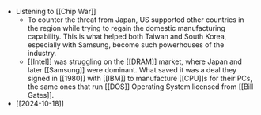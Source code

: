 - Listening to [[Chip War]]
	- To counter the threat from Japan, US supported other countries in the region while trying to regain the domestic manufacturing capability. This is what helped both Taiwan and South Korea, especially with Samsung, become such powerhouses of the industry.
	- [[Intel]] was struggling on the [[DRAM]] market, where Japan and later [[Samsung]] were dominant. What saved it was a deal they signed in [[1980]] with [[IBM]] to manufacture [[CPU]]s for their PCs, the same ones that run [[DOS]] Operating System licensed from [[Bill Gates]].
- [[2024-10-18]]